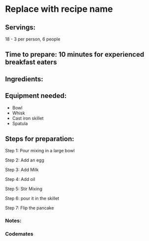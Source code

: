 # Replace with recipe name

## Servings: 
18 - 3 per person, 6 people

## Time to prepare: 10 minutes for experienced breakfast eaters

## Ingredients:


## Equipment needed:
- Bowl
- Whisk
- Cast iron skillet
- Spatula

## Steps for preparation:

Step 1: Pour mixing in a large bowl 

Step 2: Add an egg 

Step 3: Add Milk 

Step 4: Add oil 

Step 5: Stir Mixing 

Step 6: pour it in the skillet 

Step 7: Flip the pancake 

### Notes:



### Codemates #
